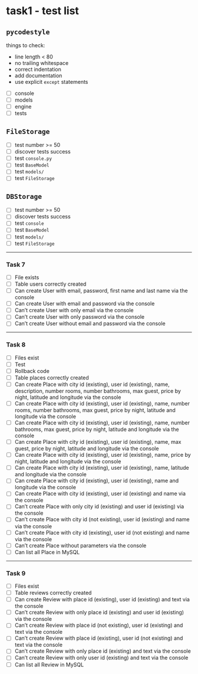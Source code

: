 # task1 - test list

## `pycodestyle`

things to check:
- line length < 80
- no trailing whitespace
- correct indentation
- add documentation
- use explicit `except` statements

- [ ] console
- [ ] models
- [ ] engine
- [ ] tests

## `FileStorage`

- [ ] test number >= 50
- [ ] discover tests success
- [ ] test `console.py`
- [ ] test `BaseModel`
- [ ] test `models/`
- [ ] test `FileStorage`

## `DBStorage`

- [ ] test number >= 50
- [ ] discover tests success
- [ ] test `console`
- [ ] test `BaseModel`
- [ ] test `models/`
- [ ] test `FileStorage`

----

### Task 7

- [ ] File exists
- [ ] Table users correctly created
- [ ] Can create User with email, password,
      first name and last name via the console
- [ ] Can create User with email and password via the console
- [ ] Can’t create User with only email via the console
- [ ] Can’t create User with only password via the console
- [ ] Can’t create User without email and password via the console

----

### Task 8

- [ ] Files exist
- [ ] Test
- [ ] Rollback code
- [ ] Table places correctly created
- [ ] Can create Place with city id (existing),
      user id (existing), name, description, number rooms,
      number bathrooms, max guest, price by night, latitude
      and longitude via the console
- [ ] Can create Place with city id (existing), user id (existing),
      name, number rooms, number bathrooms, max guest, price by night,
      latitude and longitude via the console
- [ ] Can create Place with city id (existing), user id (existing),
      name, number bathrooms, max guest, price by night, latitude and
      longitude via the console
- [ ] Can create Place with city id (existing), user id (existing),
      name, max guest, price by night, latitude and longitude via the console
- [ ] Can create Place with city id (existing), user id (existing),
      name, price by night, latitude and longitude via the console
- [ ] Can create Place with city id (existing), user id (existing),
      name, latitude and longitude via the console
- [ ] Can create Place with city id (existing), user id (existing),
      name and longitude via the console
- [ ] Can create Place with city id (existing), user id (existing)
      and name via the console
- [ ] Can’t create Place with only city id (existing) and user id (existing) via the console
- [ ] Can’t create Place with city id (not existing), user id (existing) and name via the console
- [ ] Can’t create Place with city id (existing), user id (not existing) and name via the console
- [ ] Can’t create Place without parameters via the console
- [ ] Can list all Place in MySQL

----

### Task 9

- [ ] Files exist
- [ ] Table reviews correctly created
- [ ] Can create Review with place id (existing),
      user id (existing) and text via the console
- [ ] Can’t create Review with only place id (existing)
      and user id (existing) via the console
- [ ] Can’t create Review with place id (not existing),
      user id (existing) and text via the console
- [ ] Can’t create Review with place id (existing),
      user id (not existing) and text via the console
- [ ] Can’t create Review with only place id (existing)
      and text via the console
- [ ] Can’t create Review with only user id (existing)
      and text via the console
- [ ] Can list all Review in MySQL
